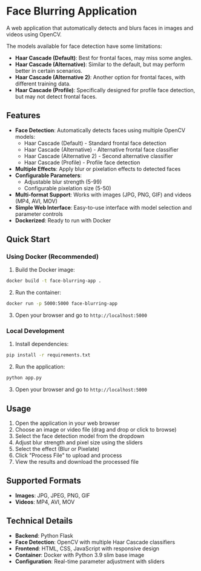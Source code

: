 # Face Blurring Application

A web application that automatically detects and blurs faces in images and videos using OpenCV.

The models available for face detection have some limitations:
- **Haar Cascade (Default)**: Best for frontal faces, may miss some angles.
- **Haar Cascade (Alternative)**: Similar to the default, but may perform better in certain scenarios.
- **Haar Cascade (Alternative 2)**: Another option for frontal faces, with different training data.
- **Haar Cascade (Profile)**: Specifically designed for profile face detection, but may not detect frontal faces.

## Features

- **Face Detection**: Automatically detects faces using multiple OpenCV models:
  - Haar Cascade (Default) - Standard frontal face detection
  - Haar Cascade (Alternative) - Alternative frontal face classifier  
  - Haar Cascade (Alternative 2) - Second alternative classifier
  - Haar Cascade (Profile) - Profile face detection
- **Multiple Effects**: Apply blur or pixelation effects to detected faces
- **Configurable Parameters**: 
  - Adjustable blur strength (5-99)
  - Configurable pixelation size (5-50)
- **Multi-format Support**: Works with images (JPG, PNG, GIF) and videos (MP4, AVI, MOV)
- **Simple Web Interface**: Easy-to-use interface with model selection and parameter controls
- **Dockerized**: Ready to run with Docker

## Quick Start

### Using Docker (Recommended)

1. Build the Docker image:
```bash
docker build -t face-blurring-app .
```

2. Run the container:
```bash
docker run -p 5000:5000 face-blurring-app
```

3. Open your browser and go to `http://localhost:5000`

### Local Development

1. Install dependencies:
```bash
pip install -r requirements.txt
```

2. Run the application:
```bash
python app.py
```

3. Open your browser and go to `http://localhost:5000`

## Usage

1. Open the application in your web browser
2. Choose an image or video file (drag and drop or click to browse)
3. Select the face detection model from the dropdown
4. Adjust blur strength and pixel size using the sliders
5. Select the effect (Blur or Pixelate)
6. Click "Process File" to upload and process
7. View the results and download the processed file

## Supported Formats

- **Images**: JPG, JPEG, PNG, GIF
- **Videos**: MP4, AVI, MOV

## Technical Details

- **Backend**: Python Flask
- **Face Detection**: OpenCV with multiple Haar Cascade classifiers
- **Frontend**: HTML, CSS, JavaScript with responsive design
- **Container**: Docker with Python 3.9 slim base image
- **Configuration**: Real-time parameter adjustment with sliders